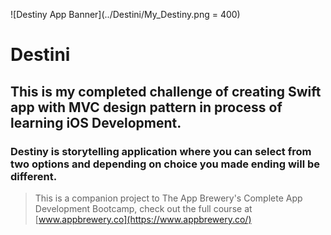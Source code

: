 
![Destiny App Banner](../Destini/My_Destiny.png = 400)

#  Destini

## This is my completed challenge of creating Swift app with MVC design pattern in process of learning iOS Development.

### Destiny is storytelling application where you can select from two options and depending on choice you made ending will be different.



>This is a companion project to The App Brewery's Complete App Development Bootcamp, check out the full course at [www.appbrewery.co](https://www.appbrewery.co/)

